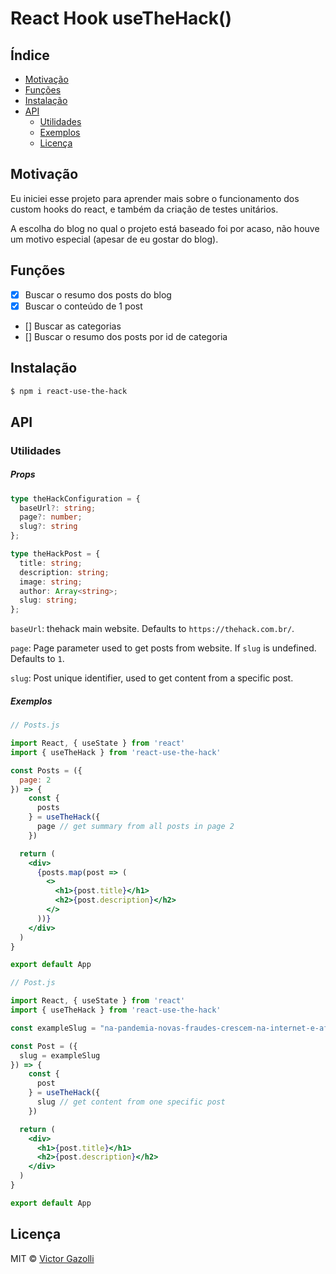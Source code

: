 # React Hook useTheHack()
## Índice

- [Motivação](#motivação)
- [Funções](#funções)
- [Instalação](#instalação)
- [API](#api)
  - [Utilidades](#utilidades)
  - [Exemplos](#exemplos)
  - [Licença](#licença)

## Motivação
Eu iniciei esse projeto para aprender mais sobre o funcionamento dos custom hooks do react, e também da criação de testes unitários.

A escolha do blog no qual o projeto está baseado foi por acaso, não houve um motivo especial (apesar de eu gostar do blog).


## Funções
- [x] Buscar o resumo dos posts do blog
- [x] Buscar o conteúdo de 1 post
- [] Buscar as categorias
- [] Buscar o resumo dos posts por id de categoria
## Instalação

```bash
$ npm i react-use-the-hack
```

## API

### Utilidades

##### Props
```typescript
type theHackConfiguration = {
  baseUrl?: string;
  page?: number;
  slug?: string
};

type theHackPost = {
  title: string;
  description: string;
  image: string;
  author: Array<string>;
  slug: string;
};

```

`baseUrl`: thehack main website. Defaults to `https://thehack.com.br/`.

`page`: Page parameter used to get posts from website. If `slug` is undefined. Defaults to `1`.

`slug`: Post unique identifier, used to get content from a specific post.


##### Exemplos


```jsx
// Posts.js

import React, { useState } from 'react'
import { useTheHack } from 'react-use-the-hack'

const Posts = ({
  page: 2
}) => {
    const {
      posts
    } = useTheHack({
      page // get summary from all posts in page 2
    })

  return (
    <div>
      {posts.map(post => (
        <>
          <h1>{post.title}</h1>
          <h2>{post.description}</h2>
        </>
      ))}
    </div>
  )
}

export default App
```


```jsx
// Post.js

import React, { useState } from 'react'
import { useTheHack } from 'react-use-the-hack'

const exampleSlug = "na-pandemia-novas-fraudes-crescem-na-internet-e-afetam-brasileiros";

const Post = ({
  slug = exampleSlug
}) => {
    const {
      post
    } = useTheHack({
      slug // get content from one specific post
    })

  return (
    <div>
      <h1>{post.title}</h1>
      <h2>{post.description}</h2>
    </div>
  )
}

export default App
```


## Licença

MIT © [Victor Gazolli](https://github.com/victorlpgazolli)
